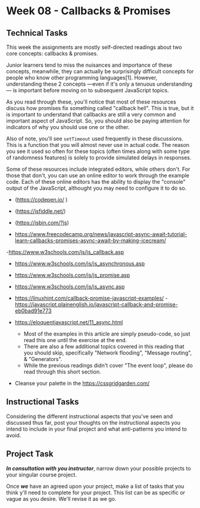 # Week 08 - Callbacks & Promises

## Technical Tasks

This week the assignments are mostly self-directed readings about two core concepts: callbacks & promises.

Junior learners tend to miss the nuisances and importance of these concepts, meanwhile, they can actually be surprisingly difficult concepts for people who know other programming languages[1].  However, understanding these 2 concepts —even if it's only a tenuous understanding— is important before moving on to subsequent JavaScript topics.

As you read through these, you'll notice that most of these resources discuss how promises fix something called "callback hell".  This is true, but it is important to understand that callbacks are still a very common and important aspect of JavaScript.  So, you should also be paying attention for indicators of why you should use one or the other.

Also of note, you'll see `setTimeout` used frequently in these discussions.  This is a function that you will almost never use in actual code.  The reason you see it used so often for these topics (often times along with some type of randomness features) is solely to provide simulated delays in responses.

Some of these resources include integrated editors, while others don't.  For those that don't, you can use an online editor to work through the example code.  Each of these online editors has the ability to display the "console" output of the JavaScript, althought you may need to configure it to do so.

- (https://codepen.io/ )
- (<https://jsfiddle.net/>)
- (<https://jsbin.com/?js>)

- https://www.freecodecamp.org/news/javascript-async-await-tutorial-learn-callbacks-promises-async-await-by-making-icecream/ 

-https://www.w3schools.com/js/js_callback.asp 
- <https://www.w3schools.com/js/js_asynchronous.asp>
- <https://www.w3schools.com/js/js_promise.asp>
- <https://www.w3schools.com/js/js_async.asp>
- https://linuxhint.com/callback-promise-javascript-examples/ 
-<https://javascript.plainenglish.io/javascript-callback-and-promise-eb0bad91e773>
- <https://eloquentjavascript.net/11_async.html>
  - Most of the examples in this article are simply pseudo-code, so just read this one until the exercise at the end.  
  - There are also a few additional topics covered in this reading that you should skip, specifically "Network flooding", "Message routing", & "Generators".
  - While the previous readings didn't cover "The event loop", please do read through this short section.

- Cleanse your palette in the <https://cssgridgarden.com/>


## Instructional Tasks

Considering the different instructional aspects that you've seen and discussed thus far, post your thoughts on the instructional aspects you intend to include in your final project and what anti-patterns you intend to avoid.

## Project Task

**_In consultation with you instructor_**, narrow down your possible projects to your singular course project.

Once **_we_** have an agreed upon your project, make a list of tasks that you think y'll need to complete for your project.  This list can be as specific or vague as you desire.  We'll revise it as we go.